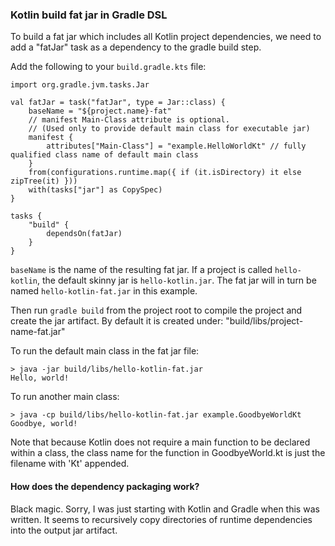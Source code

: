 ### Kotlin build fat jar in Gradle DSL

To build a fat jar which includes all Kotlin project dependencies, we need to add 
a "fatJar" task as a dependency to the gradle build step.

Add the following to your `build.gradle.kts` file: 

```
import org.gradle.jvm.tasks.Jar

val fatJar = task("fatJar", type = Jar::class) {
    baseName = "${project.name}-fat"
    // manifest Main-Class attribute is optional.
    // (Used only to provide default main class for executable jar)
    manifest {
        attributes["Main-Class"] = "example.HelloWorldKt" // fully qualified class name of default main class
    }
    from(configurations.runtime.map({ if (it.isDirectory) it else zipTree(it) }))
    with(tasks["jar"] as CopySpec)
}

tasks {
    "build" {
        dependsOn(fatJar)
    }
}
```

`baseName` is the name of the resulting fat jar.
If a project is called `hello-kotlin`, the default skinny jar is `hello-kotlin.jar`.
The fat jar will in turn be named `hello-kotlin-fat.jar` in this example.


Then run `gradle build` from the project root to compile the project and create the jar artifact.
By default it is created under: "build/libs/project-name-fat.jar"

To run the default main class in the fat jar file:

```
> java -jar build/libs/hello-kotlin-fat.jar
Hello, world!
```


To run another main class:

```
> java -cp build/libs/hello-kotlin-fat.jar example.GoodbyeWorldKt
Goodbye, world!
```

Note that because Kotlin does not require a main function to be declared within a class,
the class name for the function in GoodbyeWorld.kt is just the filename with 'Kt' appended.

#### How does the dependency packaging work?
Black magic. Sorry, I was just starting with Kotlin and Gradle when this was written.
It seems to recursively copy directories of runtime dependencies into the output 
jar artifact.
